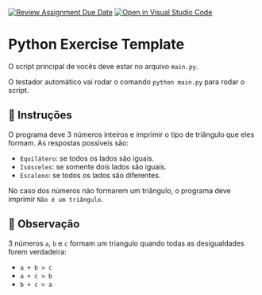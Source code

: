 [![Review Assignment Due Date](https://classroom.github.com/assets/deadline-readme-button-24ddc0f5d75046c5622901739e7c5dd533143b0c8e959d652212380cedb1ea36.svg)](https://classroom.github.com/a/BdknfvaX)
[![Open in Visual Studio Code](https://classroom.github.com/assets/open-in-vscode-718a45dd9cf7e7f842a935f5ebbe5719a5e09af4491e668f4dbf3b35d5cca122.svg)](https://classroom.github.com/online_ide?assignment_repo_id=10956404&assignment_repo_type=AssignmentRepo)
# Python Exercise Template

O script principal de vocês deve estar no arquivo `main.py`.

O testador automático vai rodar o comando `python main.py` para rodar o script.

## 📝 Instruções

O programa deve 3 números inteiros e imprimir o tipo de triângulo que eles formam.
As respostas possíveis são:

- `Equilátero`: se todos os lados são iguais.
- `Isósceles`: se somente dois lados são iguais.
- `Escaleno`: se todos os lados são diferentes.

No caso dos números não formarem um triângulo, o programa deve imprimir `Não é um triângulo`.

## 👀 Observação

3 números `a`, `b` e `c` formam um triangulo quando todas as desigualdades forem verdadeira:

- `a + b > c`
- `a + c > b`
- `b + c > a`
